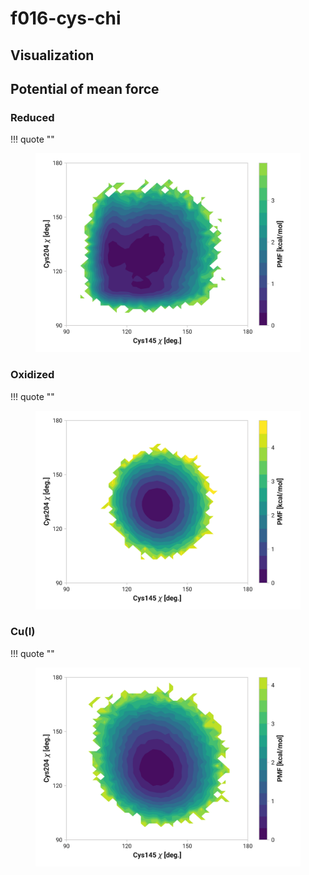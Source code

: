 # f016-cys-chi

## Visualization

<div id="reduced-view" class="mol-container"></div>
<script>
document.addEventListener('DOMContentLoaded', (event) => {
    const viewer = molstar.Viewer.create('reduced-view', {
        layoutIsExpanded: false,
        layoutShowControls: false,
        layoutShowRemoteState: false,
        layoutShowSequence: true,
        layoutShowLog: false,
        layoutShowLeftPanel: false,
        viewportShowExpand: true,
        viewportShowSelectionMode: true,
        viewportShowAnimation: false,
        pdbProvider: 'rcsb',
    }).then(viewer => {
        // viewer.loadStructureFromUrl("/analysis/005-rogfp-glh-md/data/traj/frame_106403.pdb", "pdb");
        viewer.loadSnapshotFromUrl("/misc/002-molstar-states/reduced-example.molj", "molj");
    });
});
</script>

## Potential of mean force

### Reduced

!!! quote ""
    <figure markdown>
    ![](./f016-pes-reduced.png)
    </figure>

### Oxidized

!!! quote ""
    <figure markdown>
    ![](./f016-pes-oxidized.png)
    </figure>

### Cu(I)

!!! quote ""
    <figure markdown>
    ![](./f016-pes-cu.png)
    </figure>

